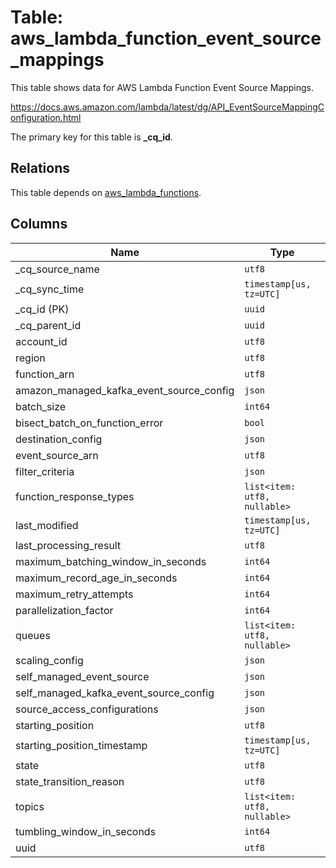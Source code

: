 # Table: aws_lambda_function_event_source_mappings

This table shows data for AWS Lambda Function Event Source Mappings.

https://docs.aws.amazon.com/lambda/latest/dg/API_EventSourceMappingConfiguration.html

The primary key for this table is **_cq_id**.

## Relations

This table depends on [aws_lambda_functions](aws_lambda_functions).

## Columns

| Name          | Type          |
| ------------- | ------------- |
|_cq_source_name|`utf8`|
|_cq_sync_time|`timestamp[us, tz=UTC]`|
|_cq_id (PK)|`uuid`|
|_cq_parent_id|`uuid`|
|account_id|`utf8`|
|region|`utf8`|
|function_arn|`utf8`|
|amazon_managed_kafka_event_source_config|`json`|
|batch_size|`int64`|
|bisect_batch_on_function_error|`bool`|
|destination_config|`json`|
|event_source_arn|`utf8`|
|filter_criteria|`json`|
|function_response_types|`list<item: utf8, nullable>`|
|last_modified|`timestamp[us, tz=UTC]`|
|last_processing_result|`utf8`|
|maximum_batching_window_in_seconds|`int64`|
|maximum_record_age_in_seconds|`int64`|
|maximum_retry_attempts|`int64`|
|parallelization_factor|`int64`|
|queues|`list<item: utf8, nullable>`|
|scaling_config|`json`|
|self_managed_event_source|`json`|
|self_managed_kafka_event_source_config|`json`|
|source_access_configurations|`json`|
|starting_position|`utf8`|
|starting_position_timestamp|`timestamp[us, tz=UTC]`|
|state|`utf8`|
|state_transition_reason|`utf8`|
|topics|`list<item: utf8, nullable>`|
|tumbling_window_in_seconds|`int64`|
|uuid|`utf8`|